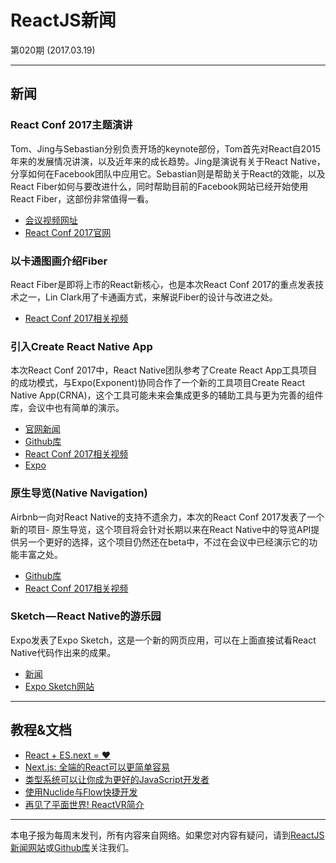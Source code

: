 # ReactJS新闻 

第020期 (2017.03.19)

***

## 新闻

### React Conf 2017主题演讲

Tom、Jing与Sebastian分别负责开场的keynote部份，Tom首先对React自2015年来的发展情况讲演，以及近年来的成长趋势。Jing是演说有关于React Native，分享如何在Facebook团队中应用它。Sebastian则是帮助关于React的效能，以及React Fiber如何与要改进什么，同时帮助目前的Facebook网站已经开始使用React Fiber，这部份非常值得一看。

- [会议视频网址](https://www.youtube.com/playlist?list=PLb0IAmt7-GS3fZ46IGFirdqKTIxlws7e0)
- [React Conf 2017官网](http://conf.reactjs.org/)

### 以卡通图画介绍Fiber

React Fiber是即将上市的React新核心，也是本次React Conf 2017的重点发表技术之一，Lin Clark用了卡通画方式，来解说Fiber的设计与改进之处。

- [React Conf 2017相关视频](https://www.youtube.com/watch?v=ZCuYPiUIONs&index=5&list=PLb0IAmt7-GS3fZ46IGFirdqKTIxlws7e0)

### 引入Create React Native App

本次React Conf 2017中，React Native团队参考了Create React App工具项目的成功模式，与Expo(Exponent)协同合作了一个新的工具项目Create React Native App(CRNA)，这个工具可能未来会集成更多的辅助工具与更为完善的组件库，会议中也有简单的演示。

- [官网新闻](https://facebook.github.io/react-native/blog/2017/03/13/introducing-create-react-native-app.html)
- [Github库](https://github.com/react-community/create-react-native-app)
- [React Conf 2017相关视频](https://www.youtube.com/watch?v=9baaVjGdBqs&index=21&list=PLb0IAmt7-GS3fZ46IGFirdqKTIxlws7e0)
- [Expo](https://expo.io/)

### 原生导览(Native Navigation)

Airbnb一向对React Native的支持不遗余力，本次的React Conf 2017发表了一个新的项目- 原生导览，这个项目将会针对长期以来在React Native中的导览API提供另一个更好的选择，这个项目仍然还在beta中，不过在会议中已经演示它的功能丰富之处。

- [Github库](https://github.com/airbnb/native-navigation)
- [React Conf 2017相关视频](https://www.youtube.com/watch?v=tWitQoPgs8w&index=15&list=PLb0IAmt7-GS3fZ46IGFirdqKTIxlws7e0)

### Sketch — React Native的游乐园

Expo发表了Expo Sketch，这是一个新的网页应用，可以在上面直接试看React Native代码作出来的成果。

- [新闻](https://blog.expo.io/sketch-a-playground-for-react-native-16b2401f44a2#.6gtl44dtf)
- [Expo Sketch网站](https://sketch.expo.io/)

***

## 教程&文档

- [React + ES.next = ♥](https://www.youtube.com/watch?v=jh_Qzi-yHU0&index=7&list=PLb0IAmt7-GS3fZ46IGFirdqKTIxlws7e0)
- [Next.js: 全端的React可以更简单容易](https://www.youtube.com/watch?v=evaMpdSiZKk&index=6&list=PLb0IAmt7-GS3fZ46IGFirdqKTIxlws7e0)
- [类型系统可以让你成为更好的JavaScript开发者](https://www.youtube.com/watch?v=V1po0BT7kac&index=9&list=PLb0IAmt7-GS3fZ46IGFirdqKTIxlws7e0)
- [使用Nuclide与Flow快捷开发](https://www.youtube.com/watch?v=WRyk5ZVklFs&index=10&list=PLb0IAmt7-GS3fZ46IGFirdqKTIxlws7e0)
- [再见了平面世界! ReactVR简介](https://www.youtube.com/watch?v=CtVo3z_o9Rw&index=22&list=PLb0IAmt7-GS3fZ46IGFirdqKTIxlws7e0)

***

本电子报为每周末发刊，所有内容来自网络。如果您对内容有疑问，请到[ReactJS新闻网站][1]或[Github库][2]关注我们。

[1]: https://www.reactjs-tw.top/
[2]: https://github.com/eyesofkids/reactjs-news-weekly

